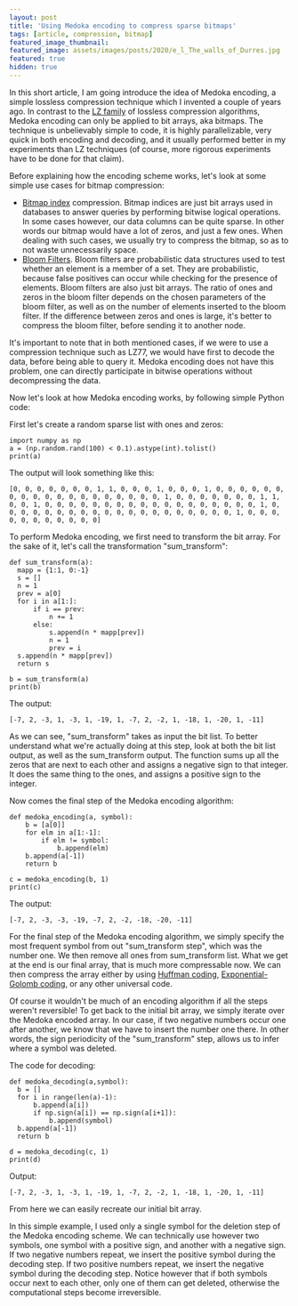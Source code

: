 ```yaml
---
layout: post
title: 'Using Medoka encoding to compress sparse bitmaps'
tags: [article, compression, bitmap]
featured_image_thumbnail:
featured_image: assets/images/posts/2020/e_l_The_walls_of_Durres.jpg
featured: true
hidden: true
---
```


In this short article, I am going introduce the idea of Medoka encoding, a simple lossless compression technique which I invented a couple of years ago. In contrast to the [LZ family](https://en.wikipedia.org/wiki/LZ77_and_LZ78) of lossless compression algorithms, Medoka encoding can only be applied to bit arrays, aka bitmaps. The technique is unbelievably simple to code, it is highly parallelizable, very quick in both encoding and decoding, and it usually performed better in my experiments than LZ techniques (of course, more rigorous experiments have to be done for that claim).

Before explaining how the encoding scheme works, let's look at some simple use cases for bitmap compression:
* [Bitmap index](https://en.wikipedia.org/wiki/Bitmap_index#Compression) compression. Bitmap indices are just bit arrays used in databases to answer queries by performing bitwise logical operations. In some cases however, our data columns can be quite sparse. In other words our bitmap would have a lot of zeros, and just a few ones. When dealing with such cases, we usually try to compress the bitmap, so as to not waste unnecessarily space.
* [Bloom Filters](https://en.wikipedia.org/wiki/Bloom_filter). Bloom filters are probabilistic data structures used to test whether an element is a member of a set. They are probabilistic, because false positives can occur while checking for the presence of elements. Bloom filters are also just bit arrays. The ratio of ones and zeros in the bloom filter depends on the chosen parameters of the bloom filter, as well as on the number of elements inserted to the bloom filter. If the difference between zeros and ones is large, it's better to compress the bloom filter, before sending it to another node.

It's important to note that in both mentioned cases, if we were to use a compression technique such as LZ77, we would have first to decode the data, before being able to query it. Medoka encoding does not have this problem, one  can directly participate in bitwise operations without decompressing the data.

Now let's look at how Medoka encoding works, by following simple Python code:

First let's create a random sparse list with ones and zeros:

    import numpy as np
    a = (np.random.rand(100) < 0.1).astype(int).tolist()
    print(a)

The output will look something like this:

    [0, 0, 0, 0, 0, 0, 0, 1, 1, 0, 0, 0, 1, 0, 0, 0, 1, 0, 0, 0, 0, 0, 0, 0, 0, 0, 0, 0, 0, 0, 0, 0, 0, 0, 0, 0, 1, 0, 0, 0, 0, 0, 0, 0, 1, 1, 0, 0, 1, 0, 0, 0, 0, 0, 0, 0, 0, 0, 0, 0, 0, 0, 0, 0, 0, 0, 0, 1, 0, 0, 0, 0, 0, 0, 0, 0, 0, 0, 0, 0, 0, 0, 0, 0, 0, 0, 0, 0, 1, 0, 0, 0, 0, 0, 0, 0, 0, 0, 0, 0]

To perform Medoka encoding, we first need to transform the bit array. For the sake of it, let's call the transformation "sum_transform":

    def sum_transform(a):
      mapp = {1:1, 0:-1}
      s = []
      n = 1
      prev = a[0]
      for i in a[1:]:
          if i == prev:
              n += 1
          else:
              s.append(n * mapp[prev])
              n = 1
              prev = i
      s.append(n * mapp[prev])
      return s

    b = sum_transform(a)
    print(b)

The output:

    [-7, 2, -3, 1, -3, 1, -19, 1, -7, 2, -2, 1, -18, 1, -20, 1, -11]

As we can see, "sum_transform" takes as input the bit list. To better understand what we're actually doing at this step, look at both the bit list output, as well as the sum_transform output. The function sums up all the zeros that are next to each other and assigns a negative sign to that integer. It does the same thing to the ones, and assigns a positive sign to the integer.

Now comes the final step of the Medoka encoding algorithm:

    def medoka_encoding(a, symbol):
        b = [a[0]]
        for elm in a[1:-1]:
            if elm != symbol:
                b.append(elm)
        b.append(a[-1])
        return b

    c = medoka_encoding(b, 1)
    print(c)

The output:

    [-7, 2, -3, -3, -19, -7, 2, -2, -18, -20, -11]

For the final step of the Medoka encoding algorithm, we simply specify the most frequent symbol from out "sum_transform step", which was the number one. We then remove all ones from sum_transform list. What we get at the end is our final array, that is much more compressable now. We can then compress the array either by using [Huffman coding](https://en.wikipedia.org/wiki/Huffman_coding), [Exponential-Golomb coding](https://en.wikipedia.org/wiki/Exponential-Golomb_coding), or any other universal code.

Of course it wouldn't be much of an encoding algorithm if all the steps weren't reversible! To get back to the initial bit array, we simply iterate over the Medoka encoded array. In our case, if two negative numbers occur one after another, we know that we have to insert the number one there. In other words, the sign periodicity of the "sum_transform" step, allows us to infer where a symbol was deleted.

The code for decoding:

    def medoka_decoding(a,symbol):
      b = []
      for i in range(len(a)-1):
          b.append(a[i])
          if np.sign(a[i]) == np.sign(a[i+1]):
              b.append(symbol)
      b.append(a[-1])
      return b

    d = medoka_decoding(c, 1)
    print(d)

Output:

    [-7, 2, -3, 1, -3, 1, -19, 1, -7, 2, -2, 1, -18, 1, -20, 1, -11]

From here we can easily recreate our initial bit array.

In this simple example, I used only a single symbol for the deletion step of the Medoka encoding scheme. We can technically use however two symbols, one symbol with a positive sign, and another with a negative sign. If two negative numbers repeat, we insert the positive symbol during the decoding step. If two positive numbers repeat, we insert the negative symbol during the decoding step. Notice however that if both symbols occur next to each other, only one of them can get deleted, otherwise the computational steps become irreversible.
